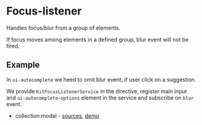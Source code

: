 # Focus-listener

Handles focus/blur from a group of elements.

If focus moves among elements in a defined group, blur event will not be fired. 


## Example

In `ui-autocomplete` we heed to omit blur event, if user click on a suggestion.

We provide `KitFocusListenerService` in the directive, register main input and `ui-autocomplete-options` element in the service and subscribe on `blur` event. 

* collection:modal - [sources](https://github.com/ngx-kit/ngx-kit/tree/master/packages/collection/lib/ui-autocomplete), [demo](https://ngx-kit.com/collection/module/ui-autocomplete)
